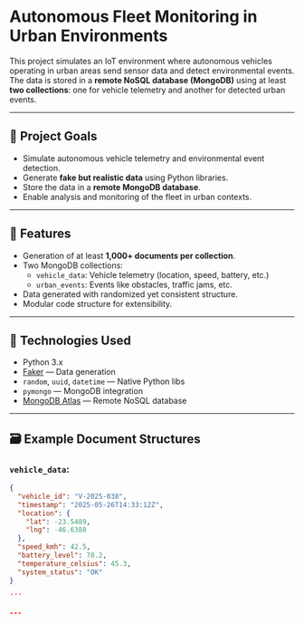 # Autonomous Fleet Monitoring in Urban Environments

This project simulates an IoT environment where autonomous vehicles operating in urban areas send sensor data and detect environmental events. The data is stored in a **remote NoSQL database (MongoDB)** using at least **two collections**: one for vehicle telemetry and another for detected urban events.

---

## 🚀 Project Goals

- Simulate autonomous vehicle telemetry and environmental event detection.
- Generate **fake but realistic data** using Python libraries.
- Store the data in a **remote MongoDB database**.
- Enable analysis and monitoring of the fleet in urban contexts.

---

## 🧠 Features

- Generation of at least **1,000+ documents per collection**.
- Two MongoDB collections:
  - `vehicle_data`: Vehicle telemetry (location, speed, battery, etc.)
  - `urban_events`: Events like obstacles, traffic jams, etc.
- Data generated with randomized yet consistent structure.
- Modular code structure for extensibility.

---

## 🧰 Technologies Used

- Python 3.x
- [Faker](https://faker.readthedocs.io/en/master/) — Data generation
- `random`, `uuid`, `datetime` — Native Python libs
- `pymongo` — MongoDB integration
- [MongoDB Atlas](https://www.mongodb.com/cloud/atlas) — Remote NoSQL database

---

## 🗃️ Example Document Structures

### `vehicle_data`:
```json
{
  "vehicle_id": "V-2025-038",
  "timestamp": "2025-05-26T14:33:12Z",
  "location": {
    "lat": -23.5489,
    "lng": -46.6388
  },
  "speed_kmh": 42.5,
  "battery_level": 78.2,
  "temperature_celsius": 45.3,
  "system_status": "OK"
}

´´´

---


